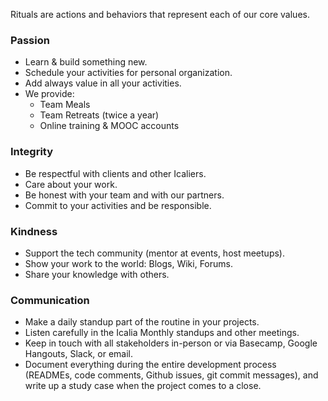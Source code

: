 Rituals are actions and behaviors that represent each of our core values.

<h3>Passion</h3>

* Learn & build something new.
* Schedule your activities for personal organization.
* Add always value in all your activities.
* We provide:
  - Team Meals
  - Team Retreats (twice a year)
  - Online training & MOOC accounts

<h3>Integrity</h3>

* Be respectful with clients and other Icaliers.
* Care about your work.
* Be honest with your team and with our partners.
* Commit to your activities and be responsible.

<h3>Kindness</h3>

* Support the tech community (mentor at events, host meetups).
* Show your work to the world: Blogs, Wiki, Forums.
* Share your knowledge with others.

<h3>Communication</h3>

* Make a daily standup part of the routine in your projects.
* Listen carefully in the Icalia Monthly standups and other meetings.
* Keep in touch with all stakeholders in-person or via Basecamp, Google Hangouts,
Slack, or email.
* Document everything during the entire development process (READMEs, code
  comments, Github issues, git commit messages), and write up a study case when
  the project comes to a close.
